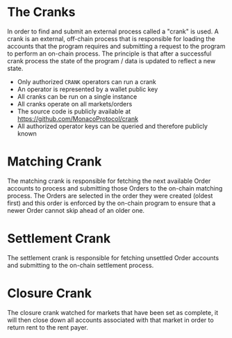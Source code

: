 # The Cranks

In order to find and submit an external process called a "crank" is used. A crank is an external, off-chain process that is responsible for loading the accounts that the program requires and submitting a request to the program to perform an on-chain process. The principle is that after a successful crank process the state of the program / data is updated to reflect a new state.

- Only authorized `CRANK` operators can run a crank
- An operator is represented by a wallet public key
- All cranks can be run on a single instance
- All cranks operate on all markets/orders
- The source code is publicly available at https://github.com/MonacoProtocol/crank
- All authorized operator keys can be queried and therefore publicly known

# Matching Crank

The matching crank is responsible for fetching the next available Order accounts to process and submitting those Orders to the on-chain matching process. The Orders are selected in the order they were created (oldest first) and this order is enforced by the on-chain program to ensure that a newer Order cannot skip ahead of an older one.

# Settlement Crank

The settlement crank is responsible for fetching unsettled Order accounts and submitting to the on-chain settlement process.

# Closure Crank

The closure crank watched for markets that have been set as complete, it will then close down all accounts associated with that market in order to return rent to the rent payer.
